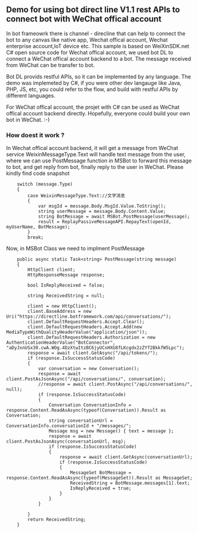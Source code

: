 ﻿## Demo for using bot direct line V1.1 rest APIs to connect bot with WeChat offical account
In bot frameowrk there is channel - direcline that can help to connect the bot to any canvas like native app, Wechat offical account, Wechat enterprise account,IoT device etc. This sample is based on WeiXinSDK.net C# open source code for Wechat offical account, we used bot DL to connect a WeChat offical account backend to a bot. The message received from WeChat can be transfer to bot. 

Bot DL provids restful APIs, so it can be implemented by any language. The demo was implemeted by C#, if you were other dev langauge like Java, PHP, JS, etc, you could refer to the flow, and build with restful APIs by different languages.

For WeChat offical account, the projet with C# can be used as WeChat offical account backend directly. Hopefully, everyone could build your own bot in WeChat. :-)  

### How doest it work ? 

In Wechat offical account backend, it will get a message from WeChat service
WeixinMessageType.Text will handle text message from the user, where we can use PostMessage function in MSBot to forward this message to bot, and get reply from bot, finally reply to the user in WeChat. Please kindly find code snapshot

        switch (message.Type)
        {
            case WeixinMessageType.Text://文字消息
            {
                var msgId = message.Body.MsgId.Value.ToString();
                string userMessage = message.Body.Content.Value;
                string BotMessage = await MSBot.PostMessage(userMessage);
                result = ReplayPassiveMessageAPI.RepayText(openId, myUserName, BotMessage);
            }
            break;

Now, in MSBot Class we need to implment PostMessage

        public async static Task<string> PostMessage(string message)
        {
            HttpClient client;
            HttpResponseMessage response;

            bool IsReplyReceived = false;

            string ReceivedString = null;

            client = new HttpClient();
            client.BaseAddress = new Uri("https://directline.botframework.com/api/conversations/");
            client.DefaultRequestHeaders.Accept.Clear();
            client.DefaultRequestHeaders.Accept.Add(new MediaTypeWithQualityHeaderValue("application/json"));
            client.DefaultRequestHeaders.Authorization = new AuthenticationHeaderValue("BotConnector", "aDyJxnUSx30.cwA.WOg.4DzXtwItzBC6jyUCxHXG8fLKcgdx2zZYf2BkkfW5Lpc");
            response = await client.GetAsync("/api/tokens/");
            if (response.IsSuccessStatusCode)
            {
                var conversation = new Conversation();
                response = await client.PostAsJsonAsync("/api/conversations/", conversation);
                //response = await client.PostAsync("/api/conversations/", null);
                if (response.IsSuccessStatusCode)
                {
                    Conversation ConversationInfo = response.Content.ReadAsAsync(typeof(Conversation)).Result as Conversation;
                    string conversationUrl = ConversationInfo.conversationId + "/messages/";
                    Message msg = new Message() { text = message };
                    response = await client.PostAsJsonAsync(conversationUrl, msg);
                    if (response.IsSuccessStatusCode)
                    {
                        response = await client.GetAsync(conversationUrl);
                        if (response.IsSuccessStatusCode)
                        {
                            MessageSet BotMessage = response.Content.ReadAsAsync(typeof(MessageSet)).Result as MessageSet;
                            ReceivedString = BotMessage.messages[1].text;
                            IsReplyReceived = true;
                        }
                    }
                }

            }
            return ReceivedString;
        }


